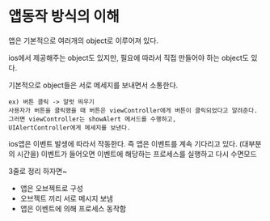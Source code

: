 # 앱동작 방식의 이해
앱은 기본적으로 여러개의 object로 이루어져 있다.

ios에서 제공해주는 object도 있지만, 필요에 따라서 직접 만들어야 하는 object도 있다.

기본적으로 object들은 서로 메세지를 보내면서 소통한다.

    ex) 버튼 클릭 -> 알럿 띄우기
    사용자가 버튼을 클릭했을 때 버튼은 viewController에게 버튼이 클릭되었다고 알려준다.
    그러면 viewController는 showAlert 메서드를 수행하고,
    UIAlertController에게 메세지를 보낸다.

ios앱은 이벤트 발생에 따라서 작동한다. 즉 앱은 이벤트를 계속 기다리고 있다. (대부분의 시간을)
이벤트가 들어오면 이벤트에 해당하는 프로세스를 실행하고 다시 수면모드

3줄로 정리 하자면~
- 앱은 오브젝트로 구성
- 오브젝트 끼리 서로 메시지 보냄
- 앱은 이벤트에 의해 프로세스 동작함
